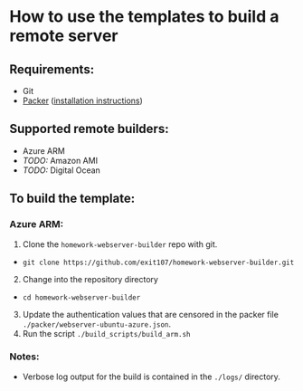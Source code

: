 # How to use the templates to build a remote server

## Requirements:
* Git
* [Packer](https://packer.io/downloads.html) ([installation instructions](https://packer.io/intro/getting-started/install.html##precompiled-binaries))

## Supported remote builders:
* Azure ARM
* _TODO:_ Amazon AMI
* _TODO:_ Digital Ocean

## To build the template:

### Azure ARM:
1. Clone the `homework-webserver-builder` repo with git.
  * `git clone https://github.com/exit107/homework-webserver-builder.git`
2. Change into the repository directory
  * `cd homework-webserver-builder`
3. Update the authentication values that are censored in the packer file `./packer/webserver-ubuntu-azure.json`.
4. Run the script `./build_scripts/build_arm.sh`

### Notes:
* Verbose log output for the build is contained in the `./logs/` directory.
